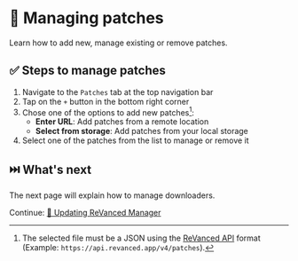 # 🧩 Managing patches

Learn how to add new, manage existing or remove patches.

## ✅ Steps to manage patches

1. Navigate to the `Patches` tab at the top navigation bar
2. Tap on the `+` button in the bottom right corner
3. Chose one of the options to add new patches[^1]:
   - **Enter URL**: Add patches from a remote location
   - **Select from storage**: Add patches from your local storage
4. Select one of the patches from the list to manage or remove it

[^1]: The selected file must be a JSON using the [ReVanced API](https://github.com/revanced/revanced-api) format
(Example: `https://api.revanced.app/v4/patches`).

## ⏭️ What's next

The next page will explain how to manage downloaders.

Continue: [🔄 Updating ReVanced Manager](2_4_managing_downloaders.md)

